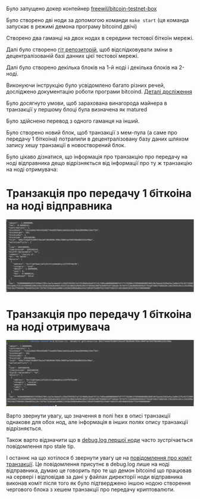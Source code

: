 Було запущено докер контейнер [freewil/bitcoin-testnet-box](https://github.com/freewil/bitcoin-testnet-box)

Було створено дві ноди за допомогою команди `make start` (ця команда запускає в режимі демона програму bitcoind двічі)

Створено два гаманці на двох нодах в середини тестової біткоїн мережі.

Далі було створено [гіт репозиторій](https://github.com/alexmazaltov/bitcoin-test-net-history), щоб відслідковувати зміни в децентралізованій базі данних цієї тестової мережі.

Далі було створено декілька блоків на 1-й ноді і декілька блоків на 2-ноді.

Виконуючи інструкцію було усвідомлено багато різних речей, досліджено документацію роботи програми bitcoind. [Деталі досліження](https://chat.openai.com/share/40b2b584-e91e-4341-804f-22c390cbbb31)

Було досягнуто умови, щоб зарахована винагорода майнера в транзакції у першому блоці була визначена як matured 

Було здійснено перевод з одного гаманця на інший.

Було створено новий блок, щоб транзакції з мем-пула (а саме про передачу 1 біткоіна) потрапили в децентралізовану базу даних шляхом запису хешу транзакції в новостворений блок.

Було цікаво дізнатися, що інформація про транзакцію про передачу на ноді відправника дещо відрізняється від інформації про ту ж транзакцію на ноді отримувача: 

# Транзакція про передачу 1 біткоіна на ноді відправника
![Як виглядає інформація про транзакцію а ноді де було створено гаманець відправника](image-1.png)
# Транзакція про передачу 1 біткоіна на ноді отримувача
![Як виглядає інформація про транзакцію а ноді де було створено гаманець отримувача](image-2.png)

Варто звернути увагу, що значення в полі hex в описі транзакції однакове для обох нод, але інформація в інших полях опису транзакції відрізняється.

Також варто відзначити що в [debug.log першої ноди](https://github.com/alexmazaltov/bitcoin-test-net-history/blob/2df3ea9e3c21f17027e91d09b194c1cd6d3a1a2e/1/regtest/debug.log#L196) часто зустрічається повідомлення про stale tip.

І останнє на що хотілося б звернути увагу це на [повідомлення про коміт транзакції](https://github.com/alexmazaltov/bitcoin-test-net-history/blob/2df3ea9e3c21f17027e91d09b194c1cd6d3a1a2e/1/regtest/debug.log#L536). Це повідомлення присутнє в debug.log лише на ноді відправника, думаю це говорить про те що демон bitcoind що працював на сервері і відповідав за дані у файлах директорії ноди відправника виконав коміт після того як було підтверджено іншою нодою створення чергового блока з хешем транзакції про передачу криптовалюти.
